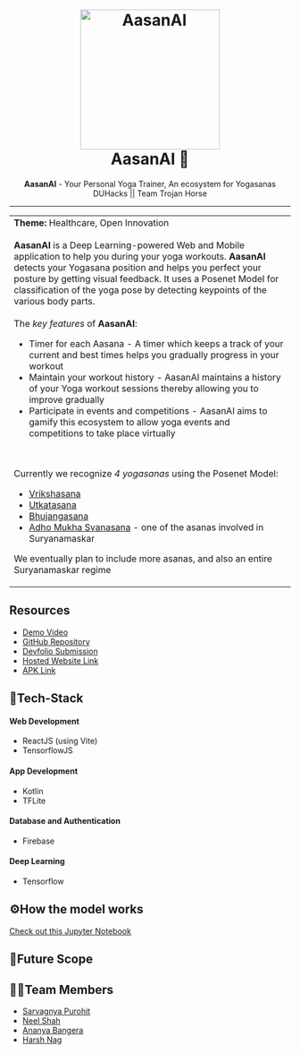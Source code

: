 <h1 align="center">
  <a href="https://github.com/saRvaGnyA/AasanAI">
    <img src="https://user-images.githubusercontent.com/24823649/179339376-1806c895-b200-473c-ab78-7554b130d912.gif" alt="AasanAI" width="250" height="250">
  </a>
  <br>
  AasanAI 🙏
</h1>

<div align="center">
   <strong>AasanAI</strong> - Your Personal Yoga Trainer, An ecosystem for Yogasanas<br>
  DUHacks || Team Trojan Horse
</div>
<hr>

<table>
  <tr>
    <td>
      <strong>Theme:</strong> Healthcare, Open Innovation <br> <br>
      <strong>AasanAI</strong> is a Deep Learning-powered Web and Mobile application to help you during your yoga workouts. <strong>AasanAI</strong> detects your Yogasana position and helps you perfect your posture by getting visual feedback. It uses a Posenet Model for classification of the yoga pose by detecting keypoints of the various body parts. <br> <br>
      The <i>key features</i> of <strong>AasanAI</strong>:
      <ul>
        <li> Timer for each Aasana - A timer which keeps a track of your current and best times helps you gradually progress in your workout
        <li> Maintain your workout history - AasanAI maintains a history of your Yoga workout sessions thereby allowing you to improve gradually
        <li> Participate in events and competitions - AasanAI aims to gamify this ecosystem to allow yoga events and competitions to take place virtually
      </ul>
      <br>
      
 Currently we recognize <i>4 yogasanas</i> using the Posenet Model:
      <ul>
        <li><a href = "https://en.wikipedia.org/wiki/Vrikshasana">Vrikshasana</a></li>
        <li><a href = "https://en.wikipedia.org/wiki/Utkatasana">Utkatasana</a></li>
        <li><a href = "https://en.wikipedia.org/wiki/Bhujangasana">Bhujangasana</a></li>
        <li><a href = "https://en.wikipedia.org/wiki/Downward_Dog_Pose">Adho Mukha Svanasana</a> - one of the asanas involved in Suryanamaskar</li>
      </ul>
      We eventually plan to include more asanas, and also an entire Suryanamaskar regime
  </td>
 </tr>
</table>

## Resources
- [Demo Video]()
- [GitHub Repository]()
- [Devfolio Submission]()
- [Hosted Website Link]()
- [APK Link]()

## 🤖Tech-Stack

#### Web Development
- ReactJS (using Vite)
- TensorflowJS

#### App Development
- Kotlin
- TFLite

#### Database and Authentication
- Firebase

#### Deep Learning
- Tensorflow

## ⚙How the model works
[Check out this Jupyter Notebook]()

## 🔮Future Scope


## 👨‍💻Team Members
- [Sarvagnya Purohit](https://github.com/saRvaGnyA)
- [Neel Shah](https://github.com/Neel-Shah-29)
- [Ananya Bangera](https://github.com/ananya-bangera)
- [Harsh Nag](https://github.com/Jigsaw-23122002)
